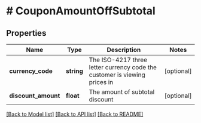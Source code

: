 # # CouponAmountOffSubtotal

## Properties

Name | Type | Description | Notes
------------ | ------------- | ------------- | -------------
**currency_code** | **string** | The ISO-4217 three letter currency code the customer is viewing prices in | [optional]
**discount_amount** | **float** | The amount of subtotal discount | [optional]

[[Back to Model list]](../../README.md#models) [[Back to API list]](../../README.md#endpoints) [[Back to README]](../../README.md)

